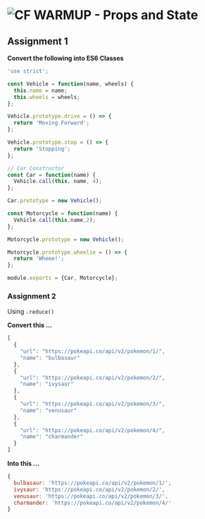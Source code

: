 ![CF](http://i.imgur.com/7v5ASc8.png) WARMUP - Props and State
====================================================

## Assignment 1

**Convert the following into ES6 Classes**

```javascript
'use strict';

const Vehicle = function(name, wheels) {
  this.name = name;
  this.wheels = wheels;
};

Vehicle.prototype.drive = () => {
  return 'Moving Forward';
};

Vehicle.prototype.stop = () => {
  return 'Stopping';
};

// Car Constructor
const Car = function(name) {
  Vehicle.call(this, name, 4);
};

Car.prototype = new Vehicle();

const Motorcycle = function(name) {
  Vehicle.call(this,name,2);
};

Motorcycle.prototype = new Vehicle();

Motorcycle.prototype.wheelie = () => {
  return 'Wheee!';
};

module.exports = {Car, Motorcycle};
```

### Assignment 2
Using `.reduce()`

**Convert this ...**

```javascript
[
  {
    "url": "https://pokeapi.co/api/v2/pokemon/1/",
    "name": "bulbasaur"
  },
  {
    "url": "https://pokeapi.co/api/v2/pokemon/2/",
    "name": "ivysaur"
  },
  {
    "url": "https://pokeapi.co/api/v2/pokemon/3/",
    "name": "venusaur"
  },
  {
    "url": "https://pokeapi.co/api/v2/pokemon/4/",
    "name": "charmander"
  }
]
```

**Into this ...**

```javascript
{
  bulbasaur: 'https://pokeapi.co/api/v2/pokemon/1/',
  ivysaur: 'https://pokeapi.co/api/v2/pokemon/2/',
  venusaur: 'https://pokeapi.co/api/v2/pokemon/3/',
  charmander: 'https://pokeapi.co/api/v2/pokemon/4/'
}
```
